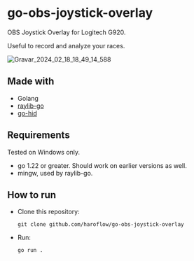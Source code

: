 # go-obs-joystick-overlay
OBS Joystick Overlay for Logitech G920.

Useful to record and analyze your races.

![Gravar_2024_02_18_18_49_14_588](https://github.com/haroflow/go-obs-joystick-overlay/assets/4776931/184e4088-0ec8-4a8c-a6c0-39d0eea4d804)

## Made with

- Golang
- [raylib-go](https://github.com/gen2brain/raylib-go)
- [go-hid](https://github.com/sstallion/go-hid)

## Requirements

Tested on Windows only.

- go 1.22 or greater. Should work on earlier versions as well.
- mingw, used by raylib-go.

## How to run

- Clone this repository:
  ```
  git clone github.com/haroflow/go-obs-joystick-overlay
  ```
- Run:
  ```
  go run .
  ```
